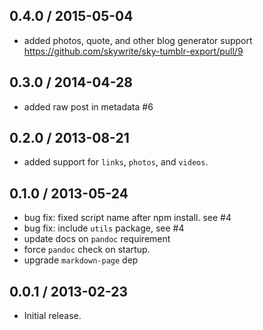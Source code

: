 0.4.0 / 2015-05-04
------------------
- added photos, quote, and other blog generator support https://github.com/skywrite/sky-tumblr-export/pull/9

0.3.0 / 2014-04-28
------------------
* added raw post in metadata #6

0.2.0 / 2013-08-21
------------------
* added support for `links`, `photos`, and `videos`.

0.1.0 / 2013-05-24
------------------
* bug fix: fixed script name after npm install. see #4
* bug fix: include `utils` package, see #4
* update docs on `pandoc` requirement
* force `pandoc` check on startup.
* upgrade `markdown-page` dep

0.0.1 / 2013-02-23
------------------
* Initial release.
